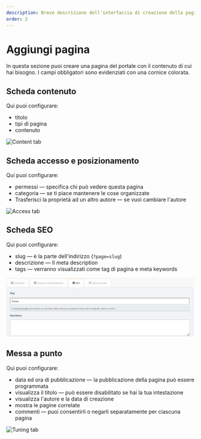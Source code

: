 ```yaml
---
description: Breve descrizione dell'interfaccia di creazione della pagina
order: 2
---
```


# Aggiungi pagina

In questa sezione puoi creare una pagina del portale con il contenuto di cui hai bisogno. I campi obbligatori sono evidenziati con una cornice colorata.

## Scheda contenuto

Qui puoi configurare:

- titolo
- tipi di pagina
- contenuto

![Content tab](content_tab.png)

## Scheda accesso e posizionamento

Qui puoi configurare:

- permessi — specifica chi può vedere questa pagina
- categoria — se ti piace mantenere le cose organizzate
- Trasferisci la proprietà ad un altro autore — se vuoi cambiare l'autore

![Access tab](access_tab.png)

## Scheda SEO

Qui puoi configurare:

- slug — è la parte dell'indirizzo (`?page=slug`)
- descrizione — Il meta description
- tags — verranno visualizzati come tag di pagina e meta keywords

![SEO tab](seo_tab.png)

## Messa a punto

Qui puoi configurare:

- data ed ora di pubblicazione — la pubblicazione della pagina può essere programmata
- visualizza il titolo — può essere disabilitato se hai la tua intestazione
- visualizza l'autore e la data di creazione
- mostra le pagine correlate
- commenti — puoi consentirli o negarli separatamente per ciascuna pagina

![Tuning tab](tuning_tab.png)
